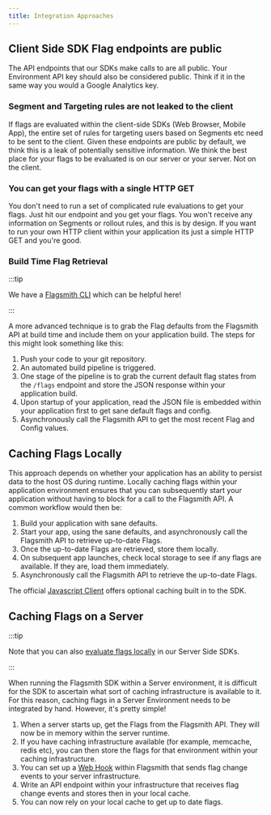 ```yaml
---
title: Integration Approaches
---
```


## Client Side SDK Flag endpoints are public

The API endpoints that our SDKs make calls to are all public. Your Environment API key should also be considered public.
Think if it in the same way you would a Google Analytics key.

### Segment and Targeting rules are not leaked to the client

If flags are evaluated within the client-side SDKs (Web Browser, Mobile App), the entire set of rules for targeting
users based on Segments etc need to be sent to the client. Given these endpoints are public by default, we think this is
a leak of potentially sensitive information. We think the best place for your flags to be evaluated is on our server or
your server. Not on the client.

### You can get your flags with a single HTTP GET

You don't need to run a set of complicated rule evaluations to get your flags. Just hit our endpoint and you get your
flags. You won't receive any information on Segments or rollout rules, and this is by design. If you want to run your
own HTTP client within your application its just a simple HTTP GET and you're good.

### Build Time Flag Retrieval

:::tip

We have a [Flagsmith CLI](https://github.com/Flagsmith/flagsmith-cli) which can be helpful here!

:::

A more advanced technique is to grab the Flag defaults from the Flagsmith API at build time and include them on your
application build. The steps for this might look something like this:

1. Push your code to your git repository.
2. An automated build pipeline is triggered.
3. One stage of the pipeline is to grab the current default flag states from the `/flags` endpoint and store the JSON
   response within your application build.
4. Upon startup of your application, read the JSON file is embedded within your application first to get sane default
   flags and config.
5. Asynchronously call the Flagsmith API to get the most recent Flag and Config values.

## Caching Flags Locally

This approach depends on whether your application has an ability to persist data to the host OS during runtime. Locally
caching flags within your application environment ensures that you can subsequently start your application without
having to block for a call to the Flagsmith API. A common workflow would then be:

1. Build your application with sane defaults.
2. Start your app, using the sane defaults, and asynchronously call the Flagsmith API to retrieve up-to-date Flags.
3. Once the up-to-date Flags are retrieved, store them locally.
4. On subsequent app launches, check local storage to see if any flags are available. If they are, load them
   immediately.
5. Asynchronously call the Flagsmith API to retrieve the up-to-date Flags.

The official [Javascript Client](/clients/javascript/) offers optional caching built in to the SDK.

## Caching Flags on a Server

:::tip

Note that you can also [evaluate flags locally](../clients/overview.md) in our Server Side SDKs.

:::

When running the Flagsmith SDK within a Server environment, it is difficult for the SDK to ascertain what sort of
caching infrastructure is available to it. For this reason, caching flags in a Server Environment needs to be integrated
by hand. However, it's pretty simple!

1. When a server starts up, get the Flags from the Flagsmith API. They will now be in memory within the server runtime.
2. If you have caching infrastructure available (for example, memcache, redis etc), you can then store the flags for
   that environment within your caching infrastructure.
3. You can set up a [Web Hook](/advanced-use/system-administration.md#web-hooks) within Flagsmith that sends flag change
   events to your server infrastructure.
4. Write an API endpoint within your infrastructure that receives flag change events and stores then in your local
   cache.
5. You can now rely on your local cache to get up to date flags.

